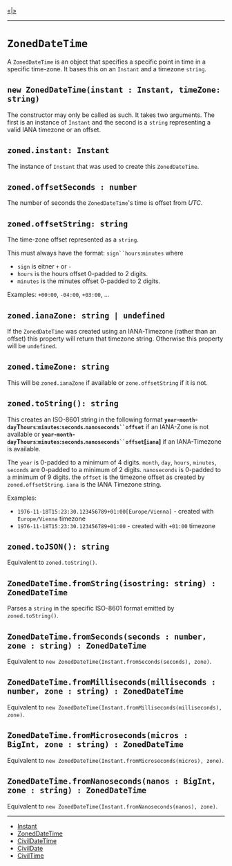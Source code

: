[&laquo;][1]|[&raquo;][3]

---

# `ZonedDateTime`

A `ZonedDateTime` is an object that specifies a specific point in time in a specific time-zone.
It bases this on an `Instant` and a timezone `string`.

## `new ZonedDateTime(instant : Instant, timeZone: string)`

The constructor may only be called as such. It takes two arguments. The first is an instance
of `Instant` and the second is a `string` representing a valid IANA timezone or an offset.

## `zoned.instant: Instant`

The instance of `Instant` that was used to create this `ZonedDateTime`.

## `zoned.offsetSeconds : number`

The number of seconds the `ZonedDateTime`'s time is offset from *UTC*.

## `zoned.offsetString: string`

The time-zone offset represented as a `string`.

This must always have the format: `sign``hours`:`minutes` where

 * `sign` is eitner `+` or `-`
 * `hours` is the hours offset 0-padded to 2 digits.
 * `minutes` is the minutes offset 0-padded to 2 digits.

Examples: `+00:00`, `-04:00`, `+03:00`, ...

## `zoned.ianaZone: string | undefined`

If the `ZonedDateTime` was created using an IANA-Timezone (rather than an offset) this property will
return that timezone string. Otherwise this property will be `undefined`.

## `zoned.timeZone: string`

This will be `zoned.ianaZone` if available or `zone.offsetString` if it is not.

## `zoned.toString(): string`

This creates an ISO-8601 string in the following format
**`year`-`month`-`day`T`hours`:`minutes`:`seconds`.`nanoseconds``offset`** if an IANA-Zone is
not available or **`year`-`month`-`day`T`hours`:`minutes`:`seconds`.`nanoseconds``offset`[`iana`]**
if an IANA-Timezone is available.

The `year` is 0-padded to a minimum of 4 digits. `month`, `day`, `hours`, `minutes`, `seconds`
are 0-padded to a minimum of 2 digits. `nanoseconds` is 0-padded to a minimum of 9 digits. the
`offset` is the timezone offset as created by `zoned.offsetString`. `iana` is the IANA Timezone
string.

Examples:

 * `1976-11-18T15:23:30.123456789+01:00[Europe/Vienna]` - created with `Europe/Vienna` timezone
 * `1976-11-18T15:23:30.123456789+01:00` - created with `+01:00` timezone

## `zoned.toJSON(): string`

Equivalent to `zoned.toString()`.

## `ZonedDateTime.fromString(isostring: string) : ZonedDateTime`

Parses a `string` in the specific ISO-8601 format emitted by `zoned.toString()`.

## `ZonedDateTime.fromSeconds(seconds : number, zone : string) : ZonedDateTime`

Equivalent to `new ZonedDateTime(Instant.fromSeconds(seconds), zone)`.

## `ZonedDateTime.fromMilliseconds(milliseconds : number, zone : string) : ZonedDateTime`

Equivalent to `new ZonedDateTime(Instant.fromMilliseconds(milliseconds), zone)`.

## `ZonedDateTime.fromMicroseconds(micros : BigInt, zone : string) : ZonedDateTime`

Equivalent to `new ZonedDateTime(Instant.fromMicroseconds(micros), zone)`.

## `ZonedDateTime.fromNanoseconds(nanos : BigInt, zone : string) : ZonedDateTime`

Equivalent to `new ZonedDateTime(Instant.fromNanoseconds(nanos), zone)`.

---

 * [Instant][1]
 * [ZonedDateTime][2]
 * [CivilDateTime][3]
 * [CivilDate][4]
 * [CivilTime][5]

[1]: instant.md "Instant"
[2]: zoned.md "ZonedDateTime"
[3]: civildatetime.md "CivilDateTime"
[4]: civildate.md "CivilDate"
[5]: civiltime.md "CivilTime"
